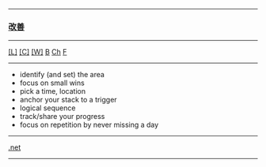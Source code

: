 
---

### [改善](https://en.wikipedia.org/wiki/Kaizen)

---

[[L]](https://github.com/ttltrk/ELSE/blob/master/LAN/ENG/LAN.MD)
[[C]](https://github.com/ttltrk/PRG/blob/master/CODING.MD)
[[W]](https://github.com/ttltrk/ELSE/blob/master/PWR/PWR.MD) 
[B](https://github.com/ttltrk/BKS/blob/master/README.MD)
[Ch](https://github.com/ttltrk/ELSE/blob/master/CHESS/CHESS.MD) 
[F](https://github.com/ttltrk/ELSE/blob/master/LINKS/LINKS.MD)

---

* identify (and set) the area
* focus on small wins 
* pick a time, location
* anchor your stack to a trigger
* logical sequence
* track/share your progress
* focus on repetition by never missing a day

---

[.net](http://ttltrk.net/)

---
